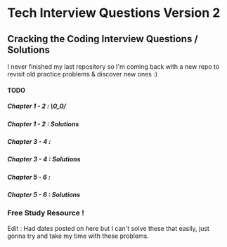 # Tech Interview Questions Version 2

## Cracking the Coding Interview Questions / Solutions

I never finished my last repository so I'm coming back with a new repo to revisit old practice problems & discover
new ones :)

#### TODO

##### Chapter 1 - 2 : \0_0/

##### Chapter 1 - 2 : Solutions

##### Chapter 3 - 4 :

##### Chapter 3 - 4 : Solutions

##### Chapter 5 - 6 :

##### Chapter 5 - 6 : Solutions

### Free Study Resource !

Edit : Had dates posted on here but I can't solve these that easily, just gonna try and take my time with these problems.
